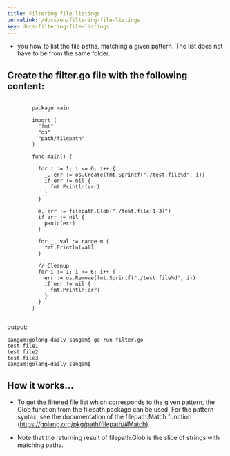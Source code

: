 ```yaml
---
title: Filtering file listings
permalink: /docs/en/filtering-file-listings
key: docs-filtering-file-listings
---
```


- you how to list the file paths, matching a given pattern. The list does not have to be from the same folder.

## Create the filter.go file with the following content:
```

        package main

        import (
          "fmt"
          "os"
          "path/filepath"
        )

        func main() {

          for i := 1; i <= 6; i++ {
            _, err := os.Create(fmt.Sprintf("./test.file%d", i))
            if err != nil {
              fmt.Println(err)
            }
          }

          m, err := filepath.Glob("./test.file[1-3]")
          if err != nil {
            panic(err)
          }

          for _, val := range m {
            fmt.Println(val)
          }

          // Cleanup
          for i := 1; i <= 6; i++ {
            err := os.Remove(fmt.Sprintf("./test.file%d", i))
            if err != nil {
              fmt.Println(err)
            }
          }
        }


```
output:
```
sangam:golang-daily sangam$ go run filter.go 
test.file1
test.file2
test.file3
sangam:golang-daily sangam$ 
```

## How it works...

- To get the filtered file list which corresponds to the given pattern, the Glob function from the filepath package can be used. For the pattern syntax, see the documentation of the filepath.Match function (https://golang.org/pkg/path/filepath/#Match).

- Note that the returning result of filepath.Glob is the slice of strings with matching paths.
